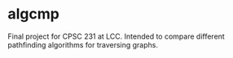 # algcmp
Final project for CPSC 231 at LCC. Intended to compare different pathfinding algorithms for traversing graphs. 

